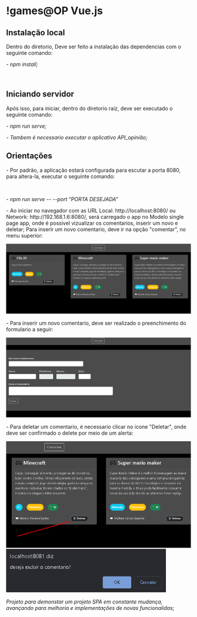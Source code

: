 <h1>!games@OP Vue.js</h1>

<h2> Instalação local</h2>
<p>Dentro do diretorio, Deve ser feito a instalação das dependencias com o seguinte comando:</p>
<p><i>- npm install;</i></p>

<br>

<h2>Iniciando servidor</h2>

<p>Após isso, para iniciar, dentro do diretorio raiz, deve ser executado o seguinte comando:</p>
<p><i>- npm run serve;</i></p>
<p><i>- Tambem é necessario executar o aplicativo API_opinião;</i></p>


<h2> Orientações </h2>

<p>- Por padrão, a aplicação estará configurada para escutar a porta 8080, para altera-la, executar o seguinte comando: </p><br>

<p><i>- npm run serve -- --port "PORTA DESEJADA"</i></p>

<p>- Ao iniciar no navegador com as URL Local: http://localhost:8080/ ou Network: http://192.168.1.6:8080/, será carregado o app no Modelo single page app, onde é possivel vizualizar os comentarios, inserir um novo e deletar; Para inserir um novo comentario, deve ir na opção "comentar", no menu superior:</p>

<img src="./git_img/vue_coment_games_all.png">

<p>- Para inserir um novo comentario, deve ser realizado o preenchimento do formulario a seguir:</p>

<img src="./git_img/vue_coment_games_insert.png">

<p>- Para deletar um comentario, é necessario clicar no icone "Deletar", onde deve ser confirmado o delete por meio de um alerta: </p>

<img src="./git_img/vue_coment_games_delet.png">

<br>

<img src="./git_img/vue_coment_games_delet_confirm.png">


<i> Projeto para demonstar um projeto SPA em constante mudança, avançando para melhoria e implementações de novas funcionalidas;</i>







